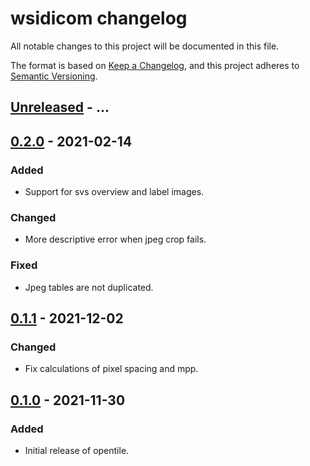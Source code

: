 # wsidicom changelog

All notable changes to this project will be documented in this file.

The format is based on [Keep a Changelog](https://keepachangelog.com/en/1.0.0/),
and this project adheres to [Semantic Versioning](https://semver.org/spec/v2.0.0.html).

## [Unreleased] - ...

## [0.2.0] - 2021-02-14
### Added
- Support for svs overview and label images.

### Changed
- More descriptive error when jpeg crop fails.

### Fixed
- Jpeg tables are not duplicated.

## [0.1.1] - 2021-12-02
### Changed
- Fix calculations of pixel spacing and mpp.

## [0.1.0] - 2021-11-30
### Added
- Initial release of opentile.

[Unreleased]: https://github.com/imi-bigpicture/opentile/compare/0.2.0..HEAD
[0.2.0]: https://github.com/imi-bigpicture/opentile/compare/0.1.1..0.2.0
[0.1.1]: https://github.com/imi-bigpicture/opentile/compare/0.1.0..0.1.1
[0.1.0]: https://github.com/imi-bigpicture/opentile/tree/v0.1.0
